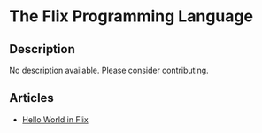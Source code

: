# The Flix Programming Language

## Description

No description available. Please consider contributing.

## Articles

- [Hello World in Flix](https://sampleprograms.io/projects/hello-world/flix)